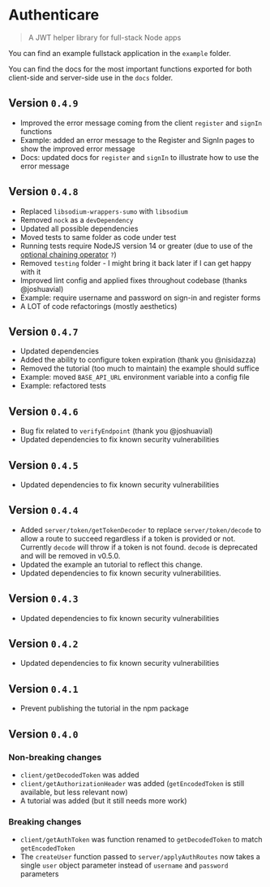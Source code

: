 #  Authenticare

> A JWT helper library for full-stack Node apps

You can find an example fullstack application in the `example` folder.

You can find the docs for the most important functions exported for both client-side and server-side use in the `docs` folder.

## Version `0.4.9`

* Improved the error message coming from the client `register` and `signIn` functions
* Example: added an error message to the Register and SignIn pages to show the improved error message
* Docs: updated docs for `register` and `signIn` to illustrate how to use the error message


## Version `0.4.8`

* Replaced `libsodium-wrappers-sumo` with `libsodium`
* Removed `nock` as a `devDependency`
* Updated all possible dependencies
* Moved tests to same folder as code under test
* Running tests require NodeJS version 14 or greater (due to use of the [optional chaining operator](https://developer.mozilla.org/en-US/docs/Web/JavaScript/Reference/Operators/Optional_chaining) `?`)
* Removed `testing` folder - I might bring it back later if I can get happy with it
* Improved lint config and applied fixes throughout codebase (thanks @joshuavial)
* Example: require username and password on sign-in and register forms
* A LOT of code refactorings (mostly aesthetics)


## Version `0.4.7`

* Updated dependencies
* Added the ability to configure token expiration (thank you @nisidazza)
* Removed the tutorial (too much to maintain) the example should suffice
* Example: moved `BASE_API_URL` environment variable into a config file
* Example: refactored tests


## Version `0.4.6`

* Bug fix related to `verifyEndpoint` (thank you @joshuavial)
* Updated dependencies to fix known security vulnerabilities


## Version `0.4.5`

* Updated dependencies to fix known security vulnerabilities


## Version `0.4.4`

* Added `server/token/getTokenDecoder` to replace `server/token/decode` to allow a route to succeed regardless if a token is provided or not. Currently `decode` will throw if a token is not found. `decode` is deprecated and will be removed in v0.5.0.
* Updated the example an tutorial to reflect this change.
* Updated dependencies to fix known security vulnerabilities.


## Version `0.4.3`

* Updated dependencies to fix known security vulnerabilities


## Version `0.4.2`

* Updated dependencies to fix known security vulnerabilities


## Version `0.4.1`

* Prevent publishing the tutorial in the npm package


## Version `0.4.0`

### Non-breaking changes

* `client/getDecodedToken` was added
* `client/getAuthorizationHeader` was added (`getEncodedToken` is still available, but less relevant now)
* A tutorial was added (but it still needs more work)

### Breaking changes

* `client/getAuthToken` was function renamed to `getDecodedToken` to match `getEncodedToken`
* The `createUser` function passed to `server/applyAuthRoutes` now takes a single `user` object parameter instead of `username` and `password` parameters
